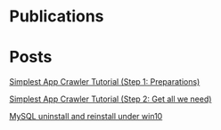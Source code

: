 # Publications
# Posts
[Simplest App Crawler Tutorial (Step 1: Preparations)](_posts/2021-08-02-app_crawler.md)

[Simplest App Crawler Tutorial (Step 2: Get all we need)](_posts/2021-08-02-app_crawler1.md)

[MySQL uninstall and reinstall under win10](_posts/2021-03-23-mysql00.md)
